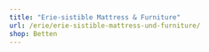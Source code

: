 ```yaml
---
title: "Erie-sistible Mattress & Furniture"
url: /erie/erie-sistible-mattress-und-furniture/
shop: Betten
---
```

